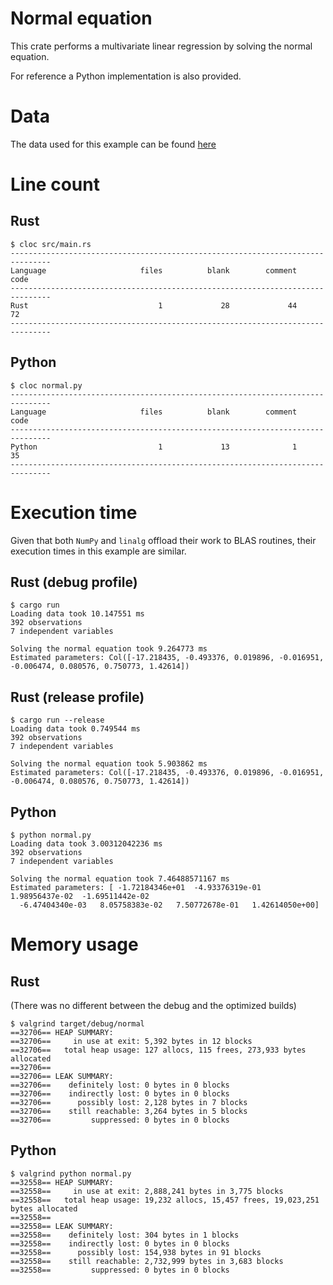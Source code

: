 # Normal equation

This crate performs a multivariate linear regression by solving the normal equation.

For reference a Python implementation is also provided.

# Data

The data used for this example can be found [here]

[here]: https://archive.ics.uci.edu/ml/datasets/Auto+MPG

# Line count

## Rust

```
$ cloc src/main.rs
-------------------------------------------------------------------------------
Language                     files          blank        comment           code
-------------------------------------------------------------------------------
Rust                             1             28             44             72
-------------------------------------------------------------------------------
```

## Python

```
$ cloc normal.py
-------------------------------------------------------------------------------
Language                     files          blank        comment           code
-------------------------------------------------------------------------------
Python                           1             13              1             35
-------------------------------------------------------------------------------
```

# Execution time

Given that both `NumPy` and `linalg` offload their work to BLAS routines, their execution times in
this example are similar.

## Rust (debug profile)

```
$ cargo run
Loading data took 10.147551 ms
392 observations
7 independent variables

Solving the normal equation took 9.264773 ms
Estimated parameters: Col([-17.218435, -0.493376, 0.019896, -0.016951, -0.006474, 0.080576, 0.750773, 1.42614])
```

## Rust (release profile)

```
$ cargo run --release
Loading data took 0.749544 ms
392 observations
7 independent variables

Solving the normal equation took 5.903862 ms
Estimated parameters: Col([-17.218435, -0.493376, 0.019896, -0.016951, -0.006474, 0.080576, 0.750773, 1.42614])
```

## Python

```
$ python normal.py
Loading data took 3.00312042236 ms
392 observations
7 independent variables

Solving the normal equation took 7.46488571167 ms
Estimated parameters: [ -1.72184346e+01  -4.93376319e-01   1.98956437e-02  -1.69511442e-02
  -6.47404340e-03   8.05758383e-02   7.50772678e-01   1.42614050e+00]
```

# Memory usage

## Rust

(There was no different between the debug and the optimized builds)

```
$ valgrind target/debug/normal
==32706== HEAP SUMMARY:
==32706==     in use at exit: 5,392 bytes in 12 blocks
==32706==   total heap usage: 127 allocs, 115 frees, 273,933 bytes allocated
==32706==
==32706== LEAK SUMMARY:
==32706==    definitely lost: 0 bytes in 0 blocks
==32706==    indirectly lost: 0 bytes in 0 blocks
==32706==      possibly lost: 2,128 bytes in 7 blocks
==32706==    still reachable: 3,264 bytes in 5 blocks
==32706==         suppressed: 0 bytes in 0 blocks
```

## Python

```
$ valgrind python normal.py
==32558== HEAP SUMMARY:
==32558==     in use at exit: 2,888,241 bytes in 3,775 blocks
==32558==   total heap usage: 19,232 allocs, 15,457 frees, 19,023,251 bytes allocated
==32558==
==32558== LEAK SUMMARY:
==32558==    definitely lost: 304 bytes in 1 blocks
==32558==    indirectly lost: 0 bytes in 0 blocks
==32558==      possibly lost: 154,938 bytes in 91 blocks
==32558==    still reachable: 2,732,999 bytes in 3,683 blocks
==32558==         suppressed: 0 bytes in 0 blocks
```
